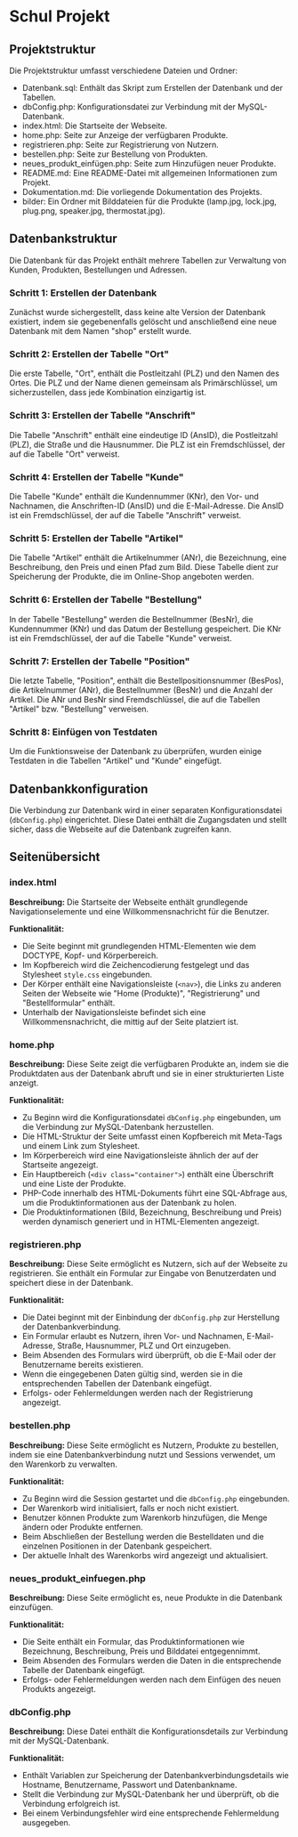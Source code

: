 # Schul Projekt

## Projektstruktur

Die Projektstruktur umfasst verschiedene Dateien und Ordner:

- Datenbank.sql: Enthält das Skript zum Erstellen der Datenbank und der Tabellen.
- dbConfig.php: Konfigurationsdatei zur Verbindung mit der MySQL-Datenbank.
- index.html: Die Startseite der Webseite.
- home.php: Seite zur Anzeige der verfügbaren Produkte.
- registrieren.php: Seite zur Registrierung von Nutzern.
- bestellen.php: Seite zur Bestellung von Produkten.
- neues_produkt_einfügen.php: Seite zum Hinzufügen neuer Produkte.
- README.md: Eine README-Datei mit allgemeinen Informationen zum Projekt.
- Dokumentation.md: Die vorliegende Dokumentation des Projekts.
- bilder: Ein Ordner mit Bilddateien für die Produkte (lamp.jpg, lock.jpg, plug.png, speaker.jpg, thermostat.jpg).

## Datenbankstruktur

Die Datenbank für das Projekt enthält mehrere Tabellen zur Verwaltung von Kunden, Produkten, Bestellungen und Adressen.

### Schritt 1: Erstellen der Datenbank

Zunächst wurde sichergestellt, dass keine alte Version der Datenbank existiert, indem sie gegebenenfalls gelöscht und anschließend eine neue Datenbank mit dem Namen "shop" erstellt wurde.

### Schritt 2: Erstellen der Tabelle "Ort"

Die erste Tabelle, "Ort", enthält die Postleitzahl (PLZ) und den Namen des Ortes. Die PLZ und der Name dienen gemeinsam als Primärschlüssel, um sicherzustellen, dass jede Kombination einzigartig ist.

### Schritt 3: Erstellen der Tabelle "Anschrift"

Die Tabelle "Anschrift" enthält eine eindeutige ID (AnsID), die Postleitzahl (PLZ), die Straße und die Hausnummer. Die PLZ ist ein Fremdschlüssel, der auf die Tabelle "Ort" verweist.

### Schritt 4: Erstellen der Tabelle "Kunde"

Die Tabelle "Kunde" enthält die Kundennummer (KNr), den Vor- und Nachnamen, die Anschriften-ID (AnsID) und die E-Mail-Adresse. Die AnsID ist ein Fremdschlüssel, der auf die Tabelle "Anschrift" verweist.

### Schritt 5: Erstellen der Tabelle "Artikel"

Die Tabelle "Artikel" enthält die Artikelnummer (ANr), die Bezeichnung, eine Beschreibung, den Preis und einen Pfad zum Bild. Diese Tabelle dient zur Speicherung der Produkte, die im Online-Shop angeboten werden.

### Schritt 6: Erstellen der Tabelle "Bestellung"

In der Tabelle "Bestellung" werden die Bestellnummer (BesNr), die Kundennummer (KNr) und das Datum der Bestellung gespeichert. Die KNr ist ein Fremdschlüssel, der auf die Tabelle "Kunde" verweist.

### Schritt 7: Erstellen der Tabelle "Position"

Die letzte Tabelle, "Position", enthält die Bestellpositionsnummer (BesPos), die Artikelnummer (ANr), die Bestellnummer (BesNr) und die Anzahl der Artikel. Die ANr und BesNr sind Fremdschlüssel, die auf die Tabellen "Artikel" bzw. "Bestellung" verweisen.

### Schritt 8: Einfügen von Testdaten

Um die Funktionsweise der Datenbank zu überprüfen, wurden einige Testdaten in die Tabellen "Artikel" und "Kunde" eingefügt.

## Datenbankkonfiguration

Die Verbindung zur Datenbank wird in einer separaten Konfigurationsdatei (`dbConfig.php`) eingerichtet. Diese Datei enthält die Zugangsdaten und stellt sicher, dass die Webseite auf die Datenbank zugreifen kann.

## Seitenübersicht

### index.html

**Beschreibung:**
Die Startseite der Webseite enthält grundlegende Navigationselemente und eine Willkommensnachricht für die Benutzer.

**Funktionalität:**
- Die Seite beginnt mit grundlegenden HTML-Elementen wie dem DOCTYPE, Kopf- und Körperbereich.
- Im Kopfbereich wird die Zeichencodierung festgelegt und das Stylesheet `style.css` eingebunden.
- Der Körper enthält eine Navigationsleiste (`<nav>`), die Links zu anderen Seiten der Webseite wie "Home (Produkte)", "Registrierung" und "Bestellformular" enthält.
- Unterhalb der Navigationsleiste befindet sich eine Willkommensnachricht, die mittig auf der Seite platziert ist.

### home.php

**Beschreibung:**
Diese Seite zeigt die verfügbaren Produkte an, indem sie die Produktdaten aus der Datenbank abruft und sie in einer strukturierten Liste anzeigt.

**Funktionalität:**
- Zu Beginn wird die Konfigurationsdatei `dbConfig.php` eingebunden, um die Verbindung zur MySQL-Datenbank herzustellen.
- Die HTML-Struktur der Seite umfasst einen Kopfbereich mit Meta-Tags und einem Link zum Stylesheet.
- Im Körperbereich wird eine Navigationsleiste ähnlich der auf der Startseite angezeigt.
- Ein Hauptbereich (`<div class="container">`) enthält eine Überschrift und eine Liste der Produkte.
- PHP-Code innerhalb des HTML-Dokuments führt eine SQL-Abfrage aus, um die Produktinformationen aus der Datenbank zu holen.
- Die Produktinformationen (Bild, Bezeichnung, Beschreibung und Preis) werden dynamisch generiert und in HTML-Elementen angezeigt.

### registrieren.php

**Beschreibung:**
Diese Seite ermöglicht es Nutzern, sich auf der Webseite zu registrieren. Sie enthält ein Formular zur Eingabe von Benutzerdaten und speichert diese in der Datenbank.

**Funktionalität:**
- Die Datei beginnt mit der Einbindung der `dbConfig.php` zur Herstellung der Datenbankverbindung.
- Ein Formular erlaubt es Nutzern, ihren Vor- und Nachnamen, E-Mail-Adresse, Straße, Hausnummer, PLZ und Ort einzugeben.
- Beim Absenden des Formulars wird überprüft, ob die E-Mail oder der Benutzername bereits existieren.
- Wenn die eingegebenen Daten gültig sind, werden sie in die entsprechenden Tabellen der Datenbank eingefügt.
- Erfolgs- oder Fehlermeldungen werden nach der Registrierung angezeigt.

### bestellen.php

**Beschreibung:**
Diese Seite ermöglicht es Nutzern, Produkte zu bestellen, indem sie eine Datenbankverbindung nutzt und Sessions verwendet, um den Warenkorb zu verwalten.

**Funktionalität:**
- Zu Beginn wird die Session gestartet und die `dbConfig.php` eingebunden.
- Der Warenkorb wird initialisiert, falls er noch nicht existiert.
- Benutzer können Produkte zum Warenkorb hinzufügen, die Menge ändern oder Produkte entfernen.
- Beim Abschließen der Bestellung werden die Bestelldaten und die einzelnen Positionen in der Datenbank gespeichert.
- Der aktuelle Inhalt des Warenkorbs wird angezeigt und aktualisiert.

### neues_produkt_einfuegen.php

**Beschreibung:**
Diese Seite ermöglicht es, neue Produkte in die Datenbank einzufügen.

**Funktionalität:**
- Die Seite enthält ein Formular, das Produktinformationen wie Bezeichnung, Beschreibung, Preis und Bilddatei entgegennimmt.
- Beim Absenden des Formulars werden die Daten in die entsprechende Tabelle der Datenbank eingefügt.
- Erfolgs- oder Fehlermeldungen werden nach dem Einfügen des neuen Produkts angezeigt.

### dbConfig.php

**Beschreibung:**
Diese Datei enthält die Konfigurationsdetails zur Verbindung mit der MySQL-Datenbank.

**Funktionalität:**
- Enthält Variablen zur Speicherung der Datenbankverbindungsdetails wie Hostname, Benutzername, Passwort und Datenbankname.
- Stellt die Verbindung zur MySQL-Datenbank her und überprüft, ob die Verbindung erfolgreich ist.
- Bei einem Verbindungsfehler wird eine entsprechende Fehlermeldung ausgegeben.